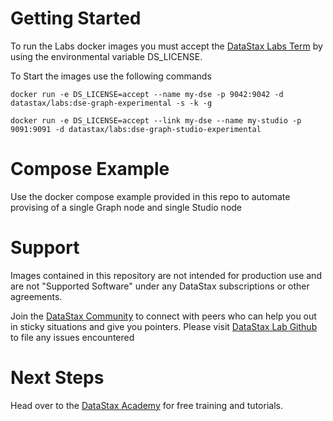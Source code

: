 # Getting Started

To run the Labs docker images you must accept the [DataStax Labs Term](https://www.datastax.com/terms/datastax-labs-terms) by using the environmental variable DS_LICENSE.

To Start the images use the following commands 

```
docker run -e DS_LICENSE=accept --name my-dse -p 9042:9042 -d datastax/labs:dse-graph-experimental -s -k -g
```

```
docker run -e DS_LICENSE=accept --link my-dse --name my-studio -p 9091:9091 -d datastax/labs:dse-graph-studio-experimental
```

# Compose Example
Use the docker compose example provided in this repo to automate provising of a single Graph node and single Studio node 

# Support
Images contained in this repository are not intended for production use and are not "Supported Software" under any DataStax subscriptions or other agreements.

Join the [DataStax Community](https://community.datastax.com/spaces/11/index.html) to connect with peers who can help you out in sticky situations and give you pointers.
Please visit  [DataStax Lab Github](https://github.com/datastax/labs) to file any issues encountered

# Next Steps
Head over to the [DataStax Academy](https://academy.datastax.com/) for free training and tutorials.
